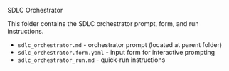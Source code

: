 SDLC Orchestrator

This folder contains the SDLC orchestrator prompt, form, and run instructions.

- `sdlc_orchestrator.md` - orchestrator prompt (located at parent folder)
- `sdlc_orchestrator.form.yaml` - input form for interactive prompting
- `sdlc_orchestrator_run.md` - quick-run instructions
